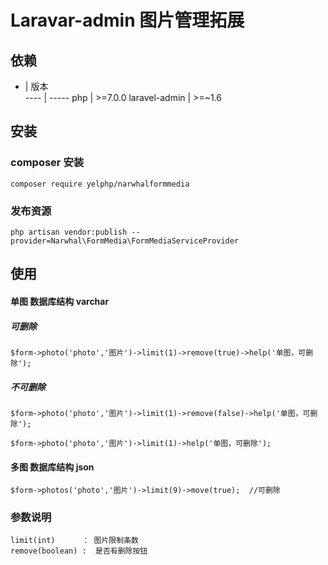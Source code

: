 # Laravar-admin 图片管理拓展

## 依赖

  -    | 版本  
 ---- | ----- 
 php  | >=7.0.0 
 laravel-admin  | >=~1.6 

## 安装

### composer 安装

```
composer require yelphp/narwhalformmedia
```


### 发布资源

```
php artisan vendor:publish --provider=Narwhal\FormMedia\FormMediaServiceProvider
```

## 使用

#### 单图 数据库结构 varchar

##### 可删除

```
$form->photo('photo','图片')->limit(1)->remove(true)->help('单图，可删除');
```

##### 不可删除

```
$form->photo('photo','图片')->limit(1)->remove(false)->help('单图，可删除');

$form->photo('photo','图片')->limit(1)->help('单图，可删除');
```

#### 多图 数据库结构 json

```
$form->photos('photo','图片')->limit(9)->move(true);  //可删除

```

### 参数说明
```
limit(int)      ： 图片限制条数
remove(boolean) :  是否有删除按钮
```




